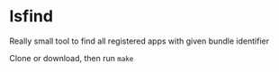 # lsfind

Really small tool to find all registered apps with given bundle identifier

Clone or download, then run `make`
